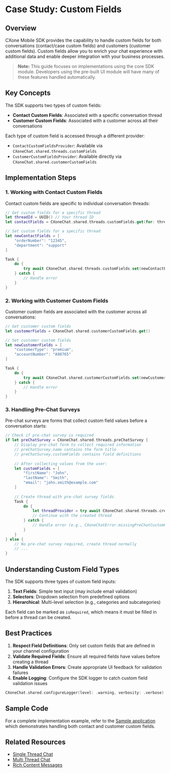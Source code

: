 # Case Study: Custom Fields

## Overview

CXone Mobile SDK provides the capability to handle custom fields for both conversations (contact/case custom fields) and customers (customer custom fields). Custom fields allow you to enrich your chat experience with additional data and enable deeper integration with your business processes.

> **Note:** This guide focuses on implementations using the core SDK module. Developers using the pre-built UI module will have many of these features handled automatically.

## Key Concepts

The SDK supports two types of custom fields:

- **Contact Custom Fields**: Associated with a specific conversation thread
- **Customer Custom Fields**: Associated with a customer across all their conversations

Each type of custom field is accessed through a different provider:

- `ContactCustomFieldsProvider`: Available via `CXoneChat.shared.threads.customFields`
- `CustomerCustomFieldsProvider`: Available directly via `CXoneChat.shared.customerCustomFields`

## Implementation Steps

### 1. Working with Contact Custom Fields

Contact custom fields are specific to individual conversation threads:

```swift
// Get custom fields for a specific thread
let threadId = UUID() // Your thread ID
let contactFields = CXoneChat.shared.threads.customFields.get(for: threadId)

// Set custom fields for a specific thread
let newContactFields = [
    "orderNumber": "12345",
    "department": "support"
]

Task {
    do {
        try await CXoneChat.shared.threads.customFields.set(newContactFields, for: threadId)
    } catch {
        // Handle error
    }
}
```

### 2. Working with Customer Custom Fields

Customer custom fields are associated with the customer across all conversations:

```swift
// Get customer custom fields
let customerFields = CXoneChat.shared.customerCustomFields.get()

// Set customer custom fields
let newCustomerFields = [
    "customerType": "premium",
    "accountNumber": "A98765"
]

Task {
    do {
        try await CXoneChat.shared.customerCustomFields.set(newCustomerFields)
    } catch {
        // Handle error
    }
}
```

### 3. Handling Pre-Chat Surveys

Pre-chat surveys are forms that collect custom field values before a conversation starts:

```swift
// Check if pre-chat survey is required
if let preChatSurvey = CXoneChat.shared.threads.preChatSurvey {
    // Display pre-chat form to collect required information
    // preChatSurvey.name contains the form title
    // preChatSurvey.customFields contains field definitions
    
    // After collecting values from the user:
    let customFields = [
        "firstName": "John",
        "lastName": "Smith",
        "email": "john.smith@example.com"
    ]
    
    // Create thread with pre-chat survey fields
    Task {
        do {
            let threadProvider = try await CXoneChat.shared.threads.create(with: customFields)
            // Continue with the created thread
        } catch {
            // Handle error (e.g., CXoneChatError.missingPreChatCustomFields)
        }
    }
} else {
    // No pre-chat survey required, create thread normally
    // ...
}
```

## Understanding Custom Field Types

The SDK supports three types of custom field inputs:

1. **Text Fields**: Simple text input (may include email validation)
2. **Selectors**: Dropdown selection from predefined options
3. **Hierarchical**: Multi-level selection (e.g., categories and subcategories)

Each field can be marked as `isRequired`, which means it must be filled in before a thread can be created.

## Best Practices

1. **Respect Field Definitions**: Only set custom fields that are defined in your channel configuration
2. **Validate Required Fields**: Ensure all required fields have values before creating a thread
3. **Handle Validation Errors**: Create appropriate UI feedback for validation failures
4. **Enable Logging**: Configure the SDK logger to catch custom field validation issues

```swift
CXoneChat.shared.configureLogger(level: .warning, verbosity: .verbose)
```

## Sample Code

For a complete implementation example, refer to the [Sample application](https://github.com/nice-devone/nice-cxone-mobile-sample-ios) which demonstrates handling both contact and customer custom fields.

## Related Resources

- [Single Thread Chat](cs-single-thread.md)
- [Multi Thread Chat](cs-multi-thread.md)
- [Rich Content Messages](cs-rich-content-messages.md)
